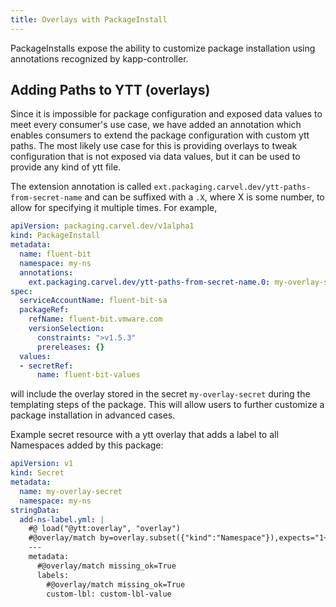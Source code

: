 ```yaml
---
title: Overlays with PackageInstall
---
```


PackageInstalls expose the ability to customize package installation using
annotations recognized by kapp-controller.

## Adding Paths to YTT (overlays)

Since it is impossible for package configuration and exposed data values to meet
every consumer's use case, we have added an annotation which enables
consumers to extend the package configuration with custom ytt paths. The most
likely use case for this is providing overlays to tweak configuration that is
not exposed via data values, but it can be used to provide any kind of ytt file.

The extension annotation is called `ext.packaging.carvel.dev/ytt-paths-from-secret-name`
and can be suffixed with a `.X`, where X is some number, to allow for specifying
it multiple times. For example,

```yaml
apiVersion: packaging.carvel.dev/v1alpha1
kind: PackageInstall
metadata:
  name: fluent-bit
  namespace: my-ns
  annotations:
    ext.packaging.carvel.dev/ytt-paths-from-secret-name.0: my-overlay-secret
spec:
  serviceAccountName: fluent-bit-sa
  packageRef:
    refName: fluent-bit.vmware.com
    versionSelection:
      constraints: ">v1.5.3"
      prereleases: {}
  values:
  - secretRef:
      name: fluent-bit-values

```

will include the overlay stored in the secret `my-overlay-secret` during the
templating steps of the package. This will allow users to further customize a
package installation in advanced cases.

Example secret resource with a ytt overlay that adds a label to all Namespaces added by this package:

```yaml
apiVersion: v1
kind: Secret
metadata:
  name: my-overlay-secret
  namespace: my-ns
stringData:
  add-ns-label.yml: |
    #@ load("@ytt:overlay", "overlay")
    #@overlay/match by=overlay.subset({"kind":"Namespace"}),expects="1+"
    ---
    metadata:
      #@overlay/match missing_ok=True
      labels:
        #@overlay/match missing_ok=True
        custom-lbl: custom-lbl-value
```

